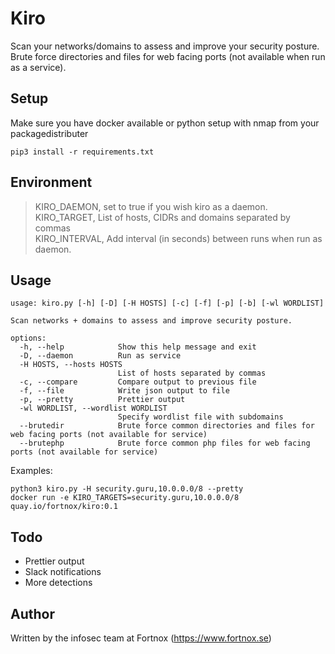 # Kiro
Scan your networks/domains to assess and improve your security posture.  
Brute force directories and files for web facing ports (not available when run as a service).  

## Setup
Make sure you have docker available or python setup with nmap from your packagedistributer

```
pip3 install -r requirements.txt
```
## Environment

>KIRO_DAEMON, set to true if you wish kiro as a daemon.  
KIRO_TARGET, List of hosts, CIDRs and domains separated by commas  
KIRO_INTERVAL, Add interval (in seconds) between runs when run as daemon.  

## Usage

```
usage: kiro.py [-h] [-D] [-H HOSTS] [-c] [-f] [-p] [-b] [-wl WORDLIST]

Scan networks + domains to assess and improve security posture.

options:
  -h, --help            Show this help message and exit
  -D, --daemon          Run as service
  -H HOSTS, --hosts HOSTS
                        List of hosts separated by commas
  -c, --compare         Compare output to previous file
  -f, --file            Write json output to file
  -p, --pretty          Prettier output
  -wl WORDLIST, --wordlist WORDLIST
                        Specify wordlist file with subdomains
  --brutedir            Brute force common directories and files for web facing ports (not available for service)
  --brutephp            Brute force common php files for web facing ports (not available for service)
```
Examples:
```
python3 kiro.py -H security.guru,10.0.0.0/8 --pretty
docker run -e KIRO_TARGETS=security.guru,10.0.0.0/8 quay.io/fortnox/kiro:0.1
```

## Todo

* Prettier output
* Slack notifications
* More detections

## Author

Written by the infosec team at Fortnox (https://www.fortnox.se)
